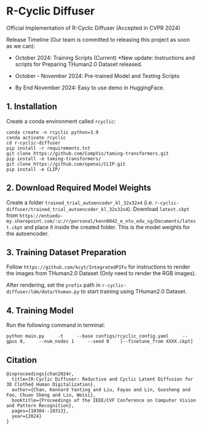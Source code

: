 # R-Cyclic Diffuser
Official Implementation of R-Cyclic Diffuser (Accepted in CVPR 2024)

Release Timeline (Our team is committed to releasing this project as soon as we can):

* October 2024: Training Scripts (Current) *New update: Instructions and scripts for Preparing THuman2.0 Dataset released.

* October - November 2024: Pre-trained Model and Testing Scripts

* By End November 2024: Easy to use demo in HuggingFace.



## 1. Installation
Create a conda environment called ```rcyclic```:

```
conda create -n rcyclic python=3.9
conda activate rcyclic
cd r-cyclic-diffuser
pip install -r requirements.txt
git clone https://github.com/CompVis/taming-transformers.git
pip install -e taming-transformers/
git clone https://github.com/openai/CLIP.git
pip install -e CLIP/
```

## 2. Download Required Model Weights

Create a folder ```trained_trial_autoencoder_kl_32x32x4``` (i.e. ```r-cyclic-diffuser/trained_trial_autoencoder_kl_32x32x4```). Download ```latest.ckpt``` from ```https://entuedu-my.sharepoint.com/:u:/r/personal/kenn0042_e_ntu_edu_sg/Documents/latest.ckpt``` and place it inside the created folder. This is the model weights for the autoencoder.

## 3. Training Dataset Preparation

Follow ```https://github.com/kcyt/IntegratedPIFu``` for instructions to render the images from THuman2.0 Dataset (Only need to render the RGB images). 

After rendering, set the ```prefix``` path in ```r-cyclic-diffuser/ldm/data/thuman.py``` to start training using THuman2.0 Dataset.

## 4. Training Model

Run the following command in terminal:

```python main.py     -t     --base configs/rcyclic_config.yaml     --gpus 0,     --num_nodes 1     --seed 0    [--finetune_from XXXX.ckpt] ```


##  Citation
```
@inproceedings{chan2024r,
  title={R-Cyclic Diffuser: Reductive and Cyclic Latent Diffusion for 3D Clothed Human Digitalization},
  author={Chan, Kennard Yanting and Liu, Fayao and Lin, Guosheng and Foo, Chuan Sheng and Lin, Weisi},
  booktitle={Proceedings of the IEEE/CVF Conference on Computer Vision and Pattern Recognition},
  pages={10304--10313},
  year={2024}
}

```
